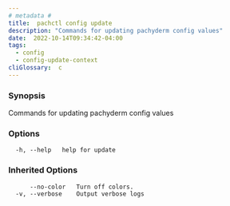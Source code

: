 ```yaml
---
# metadata # 
title:  pachctl config update
description: "Commands for updating pachyderm config values"
date:  2022-10-14T09:34:42-04:00
tags:
  - config
  - config-update-context
cliGlossary:  c
---
```


### Synopsis

Commands for updating pachyderm config values

### Options

```
  -h, --help   help for update
```

### Inherited Options

```
      --no-color   Turn off colors.
  -v, --verbose    Output verbose logs
```

